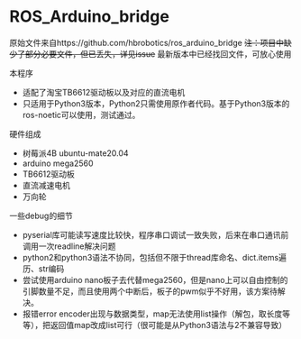 # ROS_Arduino_bridge
原始文件来自https://github.com/hbrobotics/ros_arduino_bridge
~~注：项目中缺少了部分必要文件，但已丢失，详见issue~~
最新版本中已经找回文件，可放心使用

本程序
+ 适配了淘宝TB6612驱动板以及对应的直流电机
+ 只适用于Python3版本，Python2只需使用原作者代码。基于Python3版本的ros-noetic可以使用，测试通过。

硬件组成
+ 树莓派4B ubuntu-mate20.04
+ arduino mega2560
+ TB6612驱动板
+ 直流减速电机
+ 万向轮


一些debug的细节
+ pyserial库可能读写速度比较快，程序串口调试一致失败，后来在串口通讯前调用一次readline解决问题
+ python2和python3语法不协同，包括但不限于thread库命名、dict.items遍历、str编码
+ 尝试使用arduino nano板子去代替mega2560，但是nano上可以自由控制的引脚数量不足，而且使用两个中断后，板子的pwm似乎不好用，该方案待解决。
+ 报错error encoder出现与数据类型，map无法使用list操作（解包，取长度等等），把返回值map改成list可行（很可能是从Python3语法与2不兼容导致）
